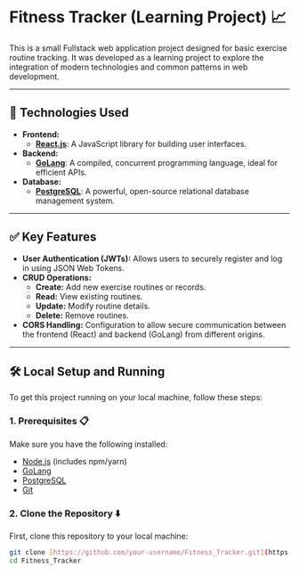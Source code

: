 # Fitness Tracker (Learning Project) 📈

This is a small Fullstack web application project designed for basic exercise routine tracking. It was developed as a learning project to explore the integration of modern technologies and common patterns in web development.

---

## 🚀 Technologies Used

* **Frontend:**
    * [**React.js**](https://react.dev/): A JavaScript library for building user interfaces.
* **Backend:**
    * [**GoLang**](https://go.dev/): A compiled, concurrent programming language, ideal for efficient APIs.
* **Database:**
    * [**PostgreSQL**](https://www.postgresql.org/): A powerful, open-source relational database management system.

---

## ✅ Key Features

* **User Authentication (JWTs):** Allows users to securely register and log in using JSON Web Tokens.
* **CRUD Operations:**
    * **Create:** Add new exercise routines or records.
    * **Read:** View existing routines.
    * **Update:** Modify routine details.
    * **Delete:** Remove routines.
* **CORS Handling:** Configuration to allow secure communication between the frontend (React) and backend (GoLang) from different origins.

---

## 🛠️ Local Setup and Running

To get this project running on your local machine, follow these steps:

### 1. Prerequisites 📋

Make sure you have the following installed:

* [Node.js](https://nodejs.org/) (includes npm/yarn)
* [GoLang](https://go.dev/doc/install)
* [PostgreSQL](https://www.postgresql.org/download/)
* [Git](https://git-scm.com/downloads)

### 2. Clone the Repository ⬇️

First, clone this repository to your local machine:

```bash
git clone [https://github.com/your-username/Fitness_Tracker.git](https://github.com/your-username/Fitness_Tracker.git)
cd Fitness_Tracker



